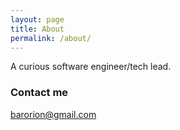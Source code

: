 ```yaml
---
layout: page
title: About
permalink: /about/
---
```


A curious software engineer/tech lead.

### Contact me
[barorion@gmail.com](mailto:barorion@gmail.com)